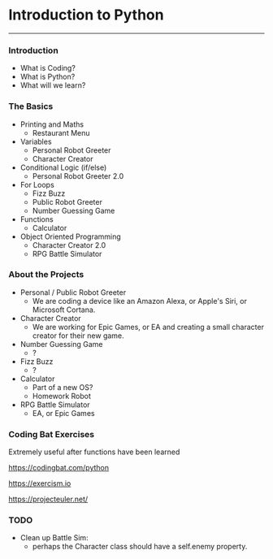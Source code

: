 # Introduction to Python
---

### Introduction
- What is Coding?
- What is Python?
- What will we learn?

### The Basics
- Printing and Maths
  - Restaurant Menu
- Variables
  - Personal Robot Greeter
  - Character Creator
- Conditional Logic (if/else)
  - Personal Robot Greeter 2.0
- For Loops
  - Fizz Buzz
  - Public Robot Greeter
  - Number Guessing Game
- Functions
  - Calculator
- Object Oriented Programming
  - Character Creator 2.0
  - RPG Battle Simulator

### About the Projects
- Personal / Public Robot Greeter
  - We are coding a device like an Amazon Alexa, or Apple's Siri, or Microsoft Cortana.
- Character Creator
  - We are working for Epic Games, or EA and creating a small character creator for their new game.
- Number Guessing Game
  - ?
- Fizz Buzz
  - ?
- Calculator
  - Part of a new OS?
  - Homework Robot
- RPG Battle Simulator
  - EA, or Epic Games

### Coding Bat Exercises
Extremely useful after functions have been learned

https://codingbat.com/python

https://exercism.io

https://projecteuler.net/

### TODO
- Clean up Battle Sim:
  - perhaps the Character class should have a self.enemy property.
